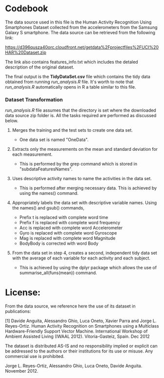 # Codebook

The data source used in this file is the Human Activity Recognition Using Smartphones Dataset collected from the accelerometers from the Samsung Galaxy S smartphone.
The data source can be retrieved from the following link:

https://d396qusza40orc.cloudfront.net/getdata%2Fprojectfiles%2FUCI%20HAR%20Dataset.zip

The link also contains features_info.txt which includes the detaled description of the original dataset.

The final output is the **TidyDataSet.csv** file which contains the tidy data obtained from running *run_analysis.R* file. It's worth to note that *run_analysis.R* automatically opens in R a table similar to this file.

### Dataset Transformation
*run_analysis.R* file assumes that the directory is set where the downloaded data source zip folder is.
All the tasks required are performed as discussed below.

1. Merges the training and the test sets to create one data set.
      - One data set is named "OneData".
2. Extracts only the measurements on the mean and standard deviation for each measurement.
      - This is performed by the grep command which is stored in "subdataFeaturesNames".
3. Uses descriptive activity names to name the activities in the data set.
      - This is performed after merging necessary data. This is achieved by using the names() command.
4. Appropriately labels the data set with descriptive variable names. Using the names() and gsub() commands, 
      - Prefix t is replaced with complete word time
      - Prefix f is replaced with complete word frequency
      - Acc is replaced with complete word Accelerometer
      - Gyro is replaced with complete word Gyroscope
      - Mag is replaced with complete word Magnitude
      - BodyBody is corrected with word Body
  
5. From the data set in step 4, creates a second, independent tidy data set with the average of each variable for each activity and each subject.
     - This is achieved by using the dplyr package which allows the use of summarise_all(funs(mean)) command.
  
License:
========
From the data source, we reference here the use of its dataset in publications:

[1] Davide Anguita, Alessandro Ghio, Luca Oneto, Xavier Parra and Jorge L. Reyes-Ortiz. Human Activity Recognition on Smartphones using a Multiclass Hardware-Friendly Support Vector Machine. International Workshop of Ambient Assisted Living (IWAAL 2012). Vitoria-Gasteiz, Spain. Dec 2012

The dataset is distributed AS-IS and no responsibility implied or explicit can be addressed to the authors or their institutions for its use or misuse. Any commercial use is prohibited.

Jorge L. Reyes-Ortiz, Alessandro Ghio, Luca Oneto, Davide Anguita. November 2012.
